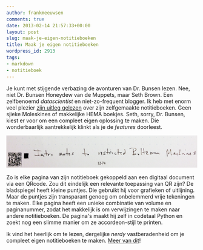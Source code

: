 ```yaml
---
author: frankmeeuwsen
comments: true
date: 2013-02-14 21:57:33+00:00
layout: post
slug: maak-je-eigen-notitieboeken
title: Maak je eigen notitieboeken
wordpress_id: 2913
tags:
- markdown
- notitieboek
---
```


Je kunt met stijgende verbazing de avonturen van Dr. Bunsen lezen. Nee, niet Dr. Bunsen Honeydew van de Muppets, maar Seth Brown. Een zelfbenoemd _datascientist_ en niet-zo-frequent blogger. Ik heb met enorm veel plezier [zijn uitleg gelezen](http://www.drbunsen.org/custom_notebooks.html) over zijn zelfgemaakte notitieboeken. Geen sjieke Moleskines of makkelijke HEMA boekjes. Seth, sorry, Dr. Bunsen, kiest er voor om een compleet eigen oplossing te maken. Die wonderbaarlijk aantrekkelijk klinkt als je de _features_ doorleest.

![example_screenshot](../images/uploadimages/example_screenshot-550x93.png)

Zo is elke pagina van zijn notitieboek gekoppeld aan een digitaal document via een QRcode. Zou dit eindelijk een relevante toepassing van QR zijn? De bladspiegel heeft kleine puntjes. Die gebruikt hij voor grafieken of uitlijning. Maar de puntjes zijn transparant genoeg om onbelemmerd vrije tekeningen te maken. Elke pagina heeft een unieke combinatie van volume en paginanummer, zodat het makkelijk is om verwijzingen te maken naar andere notitieboeken. De pagina's maakt hij zelf in codetaal Python en zoekt nog een slimme manier om ze accordeon-stijl te printen. 





Ik vind het heerlijk om te lezen, dergelijke _nerdy_ vastberadenheid om je compleet eigen notitieboeken te maken. [Meer van dit](http://www.drbunsen.org/custom_notebooks.html)!

